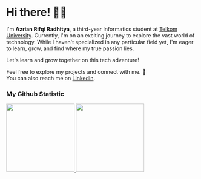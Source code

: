 # Hi there! 👋😆

I'm **Azrian Rifqi Radhitya**, a third-year Informatics student at [Telkom University](https://telkomuniversity.ac.id/en). Currently, I'm on an exciting journey to explore the vast world of technology. While I haven't specialized in any particular field yet, I'm eager to learn, grow, and find where my true passion lies.

Let's learn and grow together on this tech adventure!

Feel free to explore my projects and connect with me. 🚀 <br>
You can also reach me on [LinkedIn](https://www.linkedin.com/in/azrianrifqi).

### My Github Statistic
<p align="left">
<a href="https://github.com/Azerif">
  <img height="180em" src="https://github-readme-stats-eight-theta.vercel.app/api?username=Azerif&show_icons=true&theme=algolia&include_all_commits=true&count_private=true"/>
  <img height="180em" src="https://github-readme-stats-eight-theta.vercel.app/api/top-langs/?username=Azerif&layout=compact&theme=algolia"/>
</a>
</p>
